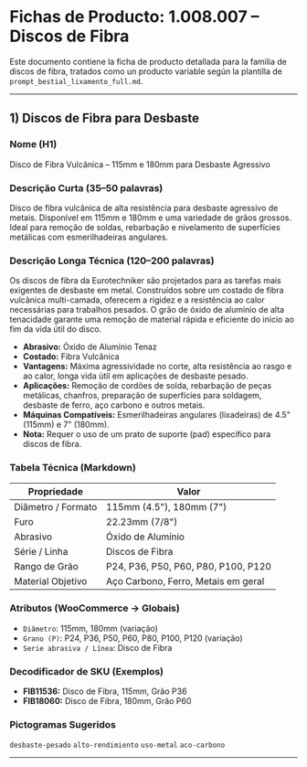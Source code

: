 
# Fichas de Producto: 1.008.007 – Discos de Fibra

Este documento contiene la ficha de producto detallada para la familia de discos de fibra, tratados como un producto variable según la plantilla de `prompt_bestial_lixamento_full.md`.

---

## 1) Discos de Fibra para Desbaste

### Nome (H1)
Disco de Fibra Vulcânica – 115mm e 180mm para Desbaste Agressivo

### Descrição Curta (35–50 palavras)
Disco de fibra vulcânica de alta resistência para desbaste agressivo de metais. Disponível em 115mm e 180mm e uma variedade de grãos grossos. Ideal para remoção de soldas, rebarbação e nivelamento de superfícies metálicas com esmerilhadeiras angulares.

### Descrição Longa Técnica (120–200 palavras)
Os discos de fibra da Eurotechniker são projetados para as tarefas mais exigentes de desbaste em metal. Construídos sobre um costado de fibra vulcânica multi-camada, oferecem a rigidez e a resistência ao calor necessárias para trabalhos pesados. O grão de óxido de alumínio de alta tenacidade garante uma remoção de material rápida e eficiente do início ao fim da vida útil do disco.

- **Abrasivo:** Óxido de Alumínio Tenaz
- **Costado:** Fibra Vulcânica
- **Vantagens:** Máxima agressividade no corte, alta resistência ao rasgo e ao calor, longa vida útil em aplicações de desbaste pesado.
- **Aplicações:** Remoção de cordões de solda, rebarbação de peças metálicas, chanfros, preparação de superfícies para soldagem, desbaste de ferro, aço carbono e outros metais.
- **Máquinas Compatíveis:** Esmerilhadeiras angulares (lixadeiras) de 4.5" (115mm) e 7" (180mm).
- **Nota:** Requer o uso de um prato de suporte (pad) específico para discos de fibra.

### Tabela Técnica (Markdown)
| Propriedade | Valor |
|---|---|
| Diâmetro / Formato | 115mm (4.5"), 180mm (7") |
| Furo | 22.23mm (7/8") |
| Abrasivo | Óxido de Alumínio |
| Série / Linha | Discos de Fibra |
| Rango de Grão | P24, P36, P50, P60, P80, P100, P120 |
| Material Objetivo | Aço Carbono, Ferro, Metais em geral |

### Atributos (WooCommerce → Globais)
- `Diâmetro`: 115mm, 180mm (variação)
- `Grano (P)`: P24, P36, P50, P60, P80, P100, P120 (variação)
- `Serie abrasiva / Línea`: Disco de Fibra

### Decodificador de SKU (Exemplos)
- **FIB11536:** Disco de Fibra, 115mm, Grão P36
- **FIB18060:** Disco de Fibra, 180mm, Grão P60

### Pictogramas Sugeridos
`desbaste-pesado` `alto-rendimiento` `uso-metal` `aco-carbono`

---
